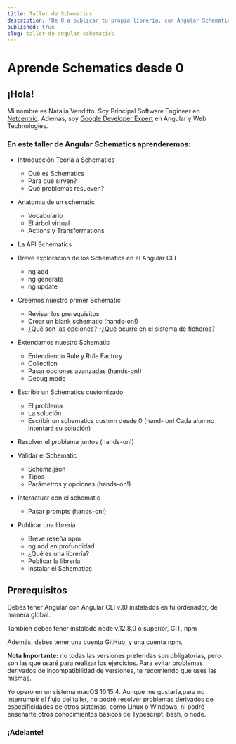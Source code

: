 ```yaml
---
title: Taller de Schematics
description: 'De 0 a publicar tu propia librería, con Angular Schematics'
published: true
slug: taller-de-angular-schematics
---
```


# Aprende Schematics desde 0

## ¡Hola!

Mi nombre es Natalia Venditto. Soy Principal Software Engineer en [Netcentric](https://www.netcentric.biz). Además, soy [Google Developer Expert](https://developers.google.com/community/experts/directory/profile/profile-natalia_venditto) en Angular y Web Technologies.

### En este taller de Angular Schematics aprenderemos:

- Introducción Teoría a Schematics
  - Qué es Schematics
  - Para qué sirven?
  - Qué problemas resueven?

- Anatomia de un schematic
  - Vocabulario
  - El árbol virtual
  - Actions y Transformations

- La API Schematics
- Breve exploración de los Schematics en el Angular CLI
  - ng add
  - ng generate
  - ng update

- Creemos nuestro primer Schematic
  - Revisar los prerequisitos
  - Crear un blank schematic (hands-on!)
  - ¿Qué son las opciones?
  -¿Qué ocurre en el sistema de ficheros?

- Extendamos nuestro Schematic
  - Entendiendo Rule y Rule Factory
  - Collection
  - Pasar opciones avanzadas (hands-on!)
  - Debug mode

- Escribir un Schematics customizado
  - El problema
  - La solución
  - Escribir un schematics custom desde 0 (hand- on! Cada alumno intentará su solución)

- Resolver el problema juntos (hands-on!)

- Validar el Schematic
  - Schema.json
  - Tipos
  - Parámetros y opciones (hands-on!)

- Interactuar con el schematic
  - Pasar prompts (hands-on!)

- Publicar una librería
  - Breve reseña npm
  - ng add en profundidad
  - ¿Qué es una librería?
  - Publicar la librería
  - Instalar el Schematics


## Prerequisitos

Debés tener Angular con Angular CLI v.10  instalados en tu ordenador, de manera global.

También debes tener instalado node v.12.8.0 o superior, GIT, npm 

Además, debes tener una cuenta GitHub, y una cuenta npm. 

**Nota Importante:** no todas las versiones preferidas son obligatorias, pero son las que usaré para realizar los ejercicios. Para evitar problemas derivados de incompatibilidad de versiones, te recomiendo que uses las mismas.

Yo opero en un sistema macOS 10.15.4. Aunque me gustaría,para no interrumpir el flujo del taller, no podré resolver problemas derivados de especificidades de otros sistemas, como Linux o Windows, ni podré enseñarte otros conocimientos básicos de Typescript, bash, o node.

### ¡Adelante!
